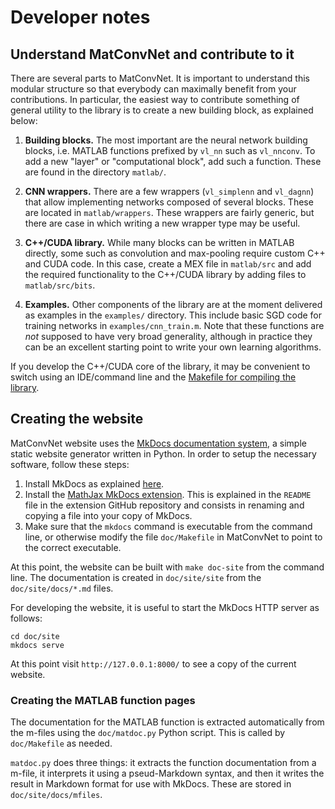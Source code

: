 # Developer notes

## Understand MatConvNet and contribute to it

There are several parts to MatConvNet. It is important to understand
this modular structure so that everybody can maximally benefit from
your contributions. In particular, the easiest way to contribute
something of general utility to the library is to create a new
building block, as explained below:

1.  **Building blocks.** The most important are the neural network
    building blocks, i.e. MATLAB functions prefixed by `vl_nn` such as
    `vl_nnconv`. To add a new "layer" or "computational block", add
    such a function. These are found in the directory `matlab/`.

2.  **CNN wrappers.** There are a few wrappers (`vl_simplenn` and
    `vl_dagnn`) that allow implementing networks composed of several
    blocks. These are located in `matlab/wrappers`. These wrappers are
    fairly generic, but there are case in which writing a new wrapper
    type may be useful.

3.  **C++/CUDA library.** While many blocks can be written in MATLAB
    directly, some such as convolution and max-pooling require custom
    C++ and CUDA code. In this case, create a MEX file in `matlab/src`
    and add the required functionality to the C++/CUDA library by
    adding files to `matlab/src/bits`.

4.  **Examples.** Other components of the library are at the moment
    delivered as examples in the `examples/` directory. This include
    basic SGD code for training networks in
    `examples/cnn_train.m`. Note that these functions are *not*
    supposed to have very broad generality, although in practice they
    can be an excellent starting point to write your own learning
    algorithms.

If you develop the C++/CUDA core of the library, it may be convenient
to switch using an IDE/command line and the
[Makefile for compiling the library](install-alt.md).

## Creating the website

MatConvNet website uses the
[MkDocs documentation system](http://www.mkdocs.org), a simple static
website generator written in Python. In order to setup the necessary
software, follow these steps:

1.  Install MkDocs as explained
    [here](http://www.mkdocs.org/#installation).
2.  Install the
    [MathJax MkDocs extension](https://github.com/mayoff/python-markdown-mathjax). This
    is explained in the `README` file in the extension GitHub
    repository and consists in renaming and copying a file into your
    copy of MkDocs.
3.  Make sure that the `mkdocs` command is executable from the command line, or otherwise
    modify the file `doc/Makefile` in MatConvNet to point to the correct executable.

At this point, the website can be built with `make doc-site` from the
command line. The documentation is created in `doc/site/site` from the
`doc/site/docs/*.md` files.

For developing the website, it is useful to start the MkDocs HTTP server as follows:

    cd doc/site
    mkdocs serve

At this point visit `http://127.0.0.1:8000/` to see a copy of the
current website.

### Creating the MATLAB function pages

The documentation for the MATLAB function is extracted automatically
from the m-files using the `doc/matdoc.py` Python script. This is
called by `doc/Makefile` as needed.

`matdoc.py` does three things: it extracts the function documentation
from a m-file, it interprets it using a pseud-Markdown syntax, and
then it writes the result in Markdown format for use with
MkDocs. These are stored in `doc/site/docs/mfiles`.
